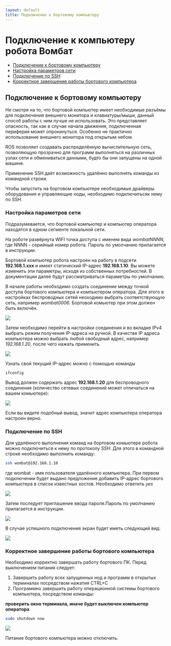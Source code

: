 ```yaml
---
layout: default
title: Подключение к бортовому компьютеру
---
```


# Подключение к компьютеру робота Вомбат

* [Подключение к бортовому компьютеру](#подключение-к-бортовому-компьютеру)
* [Настройка параметров сети](#настройка-параметров-сети)
* [Подключение по SSH](#подключение-по-ssh)
* [Корректное завершение работы бортового компьютера](#корректное-завершение-работы-бортового-компьютера)

## Подключение к бортовому компьютеру

Не смотря на то, что бортовой компьютер имеет необходимые разъёмы для подключения внешнего монитора и клавиатуры/мыши, данный способ работы с ним лучше не использовать. Это представляет опасность, так как в случае начала движения, подключенная периферия может опрокинуться. Особенно не практично использование внешнего монитора под открытым небом.

ROS позволяет создавать распределённую вычислительную сеть, позволяющую прозрачно для программ выполняться на различных узлах сети и обмениваться данными, будто бы они запущены на одной машине.

Применение SSH даёт возможность удалённо выполнять команды из командной строки.

Чтобы запустить на бортовом компьютере необходимые драйверы оборудования и управляющие ноды, необходимо подключитьсяк нему по SSH. 

### Настройка параметров сети

Подразумевается, что бортовой компьютер и компьютер оператора находятся в одном сегменте локальной сети.

На роботе развёрнута WIFI точка доступа c именем вида _wombatNNNN_, где NNNN - серийный номер робота. Пароль по умолчанию прилагается в инструкции.

Бортовой компьютер робота настроен на работу в подсети **192.168.1.xxx** и имеет статический IP-адрес **192.168.1.10**. Вы можете изменить эти параметры, исходя из собственных потребностей. В документации далее будут рассматриваться параметры по умолчанию.

В начале работы необходимо создать соединение между точкой доступа бортового компьютера и компьютером оператора. Для этого в настройках беспроводных сетей неоходимо выбрать соответствующую сеть, например _wombat0006_. Бортовой комьютер при этом должен быть включён.

<div style="display:inline-block;">
<img src="../../../images/config/hotspot_list.png">
</div>

Затем необходимо перейти в настройки соединения и во вкладке IPv4 выбрать режим получения IP-адреса на ручной. В качестве IP адреса компьютера можно выбрать любой свободный адрес, например _192.168.1.20_, после чего нажать _применить_.

<div style="display:inline-block;">
<img src="../../../images/config/network_settings.png">
</div>

Узнать свой текущий IP-адрес можно с помощью команды 

```bash
ifconfig
```

Вывод должен содержать адрес **192.168.1.20** для беспроводного соединения (количество сетевых соединений может отличаться на вашем комьютере):

<div style="display:inline-block;">
<img src="../../../images/config/ifconfig.png">
</div>

Если вы видите подобный вывод, значит адрес компьютера оператора настроен верно.

### Подключение по SSH

Для удалённого выполнения команд на бортовом комьютере робота можно подключиться к нему по протоколу _SSH_. Для этого в командной строке необходимо выполнить команду:

```bash
ssh wombat@192.168.1.10
```

где wombat - имя пользователя удалённого компьютера. При первом подключении будет выдано предложение добавить IP-адрес бортового компьютера в список известных хостов. Необходимо ответить _yes_

<div style="display:inline-block;">
<img src="../../../images/config/ssh_unknown_host.png">
</div>

Затем последует приглашение ввода пароля.Пароль по умолчанию прилагается в инструкции.

<div style="display:inline-block;">
<img src="../../../images/config/ssh_pass.png">
</div>

В случае успешного подключения экран будет иметь следующий вид:

<div style="display:inline-block;">
<img src="../../../images/config/ssh_success.png">
</div>

### Корректное завершение работы бортового компьютера

Необходимо корректно завершать работу бортового ПК. Перед выключением питания следует:

1. Завершить работу всех запущенных нод и программ в открытых терминалах посредством нажатия CTRL+C
2. Программно завершить работу операционной системы бортового компьютера, посредством команды:

**проверить окно терминала, иначе будет выключен компьютер оператора**
```bash
sudo shutdown now
```

<div style="display:inline-block;">
<img src="../../../images/config/shutdown_pc.png">
</div>

Питание бортового компьютера можно отключить.
